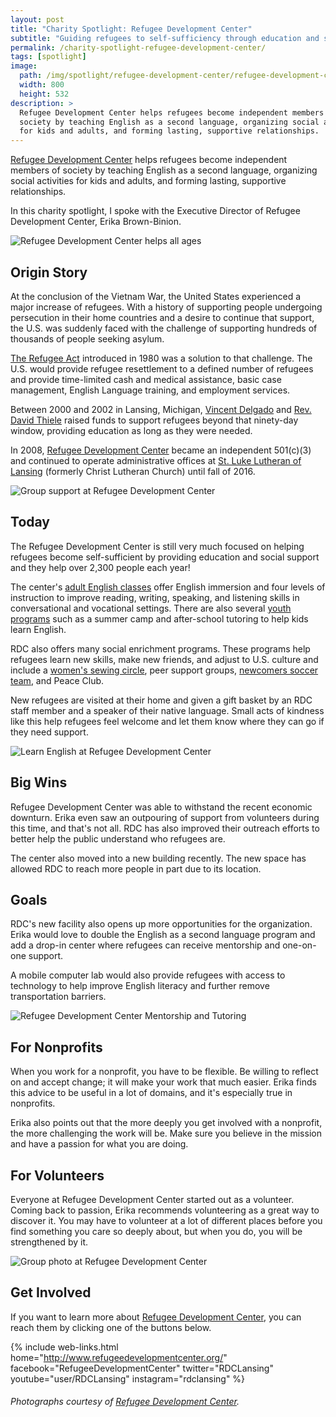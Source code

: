 ```yaml
---
layout: post
title: "Charity Spotlight: Refugee Development Center"
subtitle: "Guiding refugees to self-sufficiency through education and social support."
permalink: /charity-spotlight-refugee-development-center/
tags: [spotlight]
image:
  path: /img/spotlight/refugee-development-center/refugee-development-center-group.jpg
  width: 800
  height: 532
description: >
  Refugee Development Center helps refugees become independent members of
  society by teaching English as a second language, organizing social activities
  for kids and adults, and forming lasting, supportive relationships.
---
```


[Refugee Development Center][1] helps refugees become independent members of society by teaching English as a second language, organizing social activities for kids and adults, and forming lasting, supportive relationships.

In this charity spotlight, I spoke with the Executive Director of Refugee Development Center, Erika Brown-Binion.

![][6]

## Origin Story

At the conclusion of the Vietnam War, the United States experienced a major increase of refugees. With a history of supporting people undergoing persecution in their home countries and a desire to continue that support, the U.S. was suddenly faced with the challenge of supporting hundreds of thousands of people seeking asylum.

[The Refugee Act][7] introduced in 1980 was a solution to that challenge. The U.S. would provide refugee resettlement to a defined number of refugees and provide time-limited cash and medical assistance, basic case management, English Language training, and employment services.

Between 2000 and 2002 in Lansing, Michigan, [Vincent Delgado][8] and [Rev. David Thiele][9] raised funds to support refugees beyond that ninety-day window, providing education as long as they were needed.

In 2008, [Refugee Development Center][1] became an independent 501(c)(3) and continued to operate administrative offices at [St. Luke Lutheran of Lansing][10] (formerly Christ Lutheran Church) until fall of 2016.

![][5]

## Today

The Refugee Development Center is still very much focused on helping refugees become self-sufficient by providing education and social support and they help over 2,300 people each year!

The center's [adult English classes][11] offer English immersion and four levels of instruction to improve reading, writing, speaking, and listening skills in conversational and vocational settings. There are also several [youth programs][14] such as a summer camp and after-school tutoring to help kids learn English.

RDC also offers many social enrichment programs. These programs help refugees learn new skills, make new friends, and adjust to U.S. culture and include a [women's sewing circle][12], peer support groups, [newcomers soccer team][13], and Peace Club.

New refugees are visited at their home and given a gift basket by an RDC staff member and a speaker of their native language. Small acts of kindness like this help refugees feel welcome and let them know where they can go if they need support.

![][4]

## Big Wins

Refugee Development Center was able to withstand the recent economic downturn. Erika even saw an outpouring of support from volunteers during this time, and that's not all. RDC has also improved their outreach efforts to better help the public understand who refugees are.

The center also moved into a new building recently. The new space has allowed RDC to reach more people in part due to its location.

## Goals

RDC's new facility also opens up more opportunities for the organization. Erika would love to double the English as a second language program and add a drop-in center where refugees can receive mentorship and one-on-one support.

A mobile computer lab would also provide refugees with access to technology to help improve English literacy and further remove transportation barriers.

![][3]

## For Nonprofits

When you work for a nonprofit, you have to be flexible. Be willing to reflect on and accept change; it will make your work that much easier. Erika finds this advice to be useful in a lot of domains, and it's especially true in nonprofits.

Erika also points out that the more deeply you get involved with a nonprofit, the more challenging the work will be. Make sure you believe in the mission and have a passion for what you are doing.

## For Volunteers

Everyone at Refugee Development Center started out as a volunteer. Coming back to passion, Erika recommends volunteering as a great way to discover it. You may have to volunteer at a lot of different places before you find something you care so deeply about, but when you do, you will be strengthened by it.

![][2]

## Get Involved

If you want to learn more about [Refugee Development Center][1], you can reach them by clicking one of the buttons below.

{% include web-links.html home="http://www.refugeedevelopmentcenter.org/" facebook="RefugeeDevelopmentCenter" twitter="RDCLansing" youtube="user/RDCLansing" instagram="rdclansing" %}

###### Photographs courtesy of [Refugee Development Center][1].



[1]: http://www.refugeedevelopmentcenter.org/ "Refugee Development Center Homepage"
[2]: /img/spotlight/refugee-development-center/refugee-development-center-group.jpg "Group photo at Refugee Development Center"
[3]: /img/spotlight/refugee-development-center/refugee-development-center-mentor.jpg "Refugee Development Center Mentorship and Tutoring"
[4]: /img/spotlight/refugee-development-center/refugee-development-center-reading.jpg "Learn English at Refugee Development Center"
[5]: /img/spotlight/refugee-development-center/refugee-development-center-studying.jpg "Group support at Refugee Development Center"
[6]: /img/spotlight/refugee-development-center/refugee-development-center-writing.jpg "Refugee Development Center helps all ages"
[7]: https://www.acf.hhs.gov/orr/about/history "Office of Refugee Resettlement History"
[8]: http://rcah.msu.edu/people/faculty-staff/delgado "About Vincent Delgado on rcah.msu.edu"
[9]: http://www.englishdistrict.org/directories/staff/rev-david-l-thiele "About Rev. David Thiele on englishdistrict.org"
[10]: http://stlukehas.com/ "St. Luke Lutheran Church of Lansing"
[11]: http://www.refugeedevelopmentcenter.org/english-as-a-second-language-esl-classes/ "Adult English Classes at Refugee Development Center"
[12]: http://www.refugeedevelopmentcenter.org/womens-sewing-circle/ "Women's Sewing Circle at Refugee Development Center"
[13]: http://www.refugeedevelopmentcenter.org/newcomers-soccer/ "Newcomers Soccer at Refugee Development Center"
[14]: http://www.refugeedevelopmentcenter.org/youth-programs/ "Refugee Development Center's Youth Programs"
